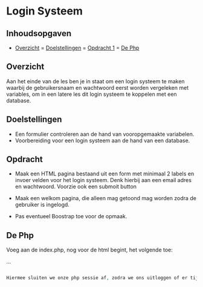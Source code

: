 # Login Systeem

## Inhoudsopgaven
- [Overzicht](#overzicht)
= [Doelstellingen](#doelstellingen)
= [Opdracht 1](#opdracht-1)
= [De Php](#de-php)

## Overzicht
Aan het einde van de les ben je in staat om een login systeem te maken waarbij de gebruikersnaam en wachtwoord eerst worden vergeleken met variables, om in een latere les dit login systeem te koppelen met een database.

## Doelstellingen
 - Een formulier controleren aan de hand van vooropgemaakte variabelen.
 - Voorbereiding voor een login systeem aan de hand van een database.

## Opdracht

- Maak een HTML pagina bestaand uit een form met minimaal 2 labels en invoer velden voor het login systeem. Denk hierbij aan een email adres en wachtwoord.
Voorzie ook een submoit button

- Maak een welkom pagina, die alleen mag getoond mag worden zodra de gebruiker is ingelogd.

- Pas eventueel Boostrap toe voor de opmaak.

## De Php

Voeg aan de index.php, nog voor de html begint, het volgende toe:

...
<?php

session_start();

$error = isset($_SESSION['error']) ? $_SESSION['error'] : false;

session_destroy();

?>
```php

Hiermee sluiten we onze php sessie af, zodra we ons uitloggen of er tijdens het inloggen iets fout gaat. De ``$error`` dient om in de toekomst een foutmelding te kunnen weergeven zodra onze inlog systeem een fout registreerd.